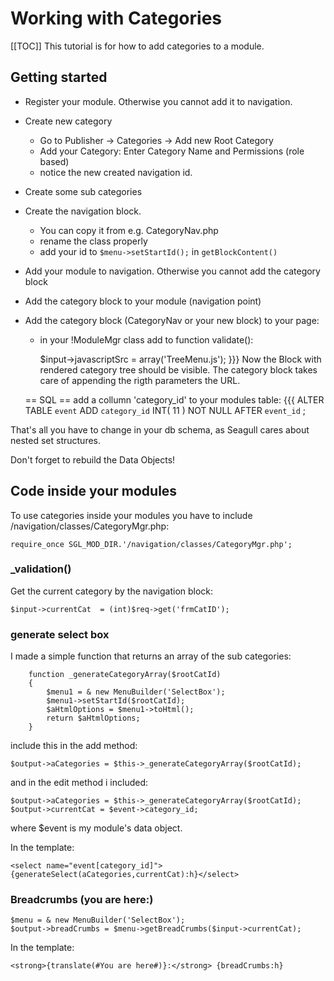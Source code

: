 <!-- Name: Howto/Navigation/WorkingWithCategories -->
<!-- Version: 3 -->
<!-- Last-Modified: 2006/08/09 15:30:05 -->
<!-- Author: demian -->
# Working with Categories
[[TOC]]
This tutorial is for how to add categories to a module.

## Getting started
  * Register your module. Otherwise you cannot add it to navigation.
  * Create new category
    * Go to Publisher -> Categories -> Add new Root Category
    * Add your Category: Enter Category Name and Permissions (role based)
    * notice the new created navigation id.
  * Create some sub categories 
  * Create the navigation block. 
    * You can copy it from e.g. CategoryNav.php
    * rename the class properly
    * add your id to `$menu->setStartId();` in `getBlockContent()`
  * Add your module to navigation. Otherwise you cannot add the category block
  * Add the category block to your module (navigation point)
  * Add the category block (CategoryNav or your new block) to your page:
    * in your !ModuleMgr class add to function validate():
  
      $input->javascriptSrc   = array('TreeMenu.js');
      }}}
      Now the Block with rendered category tree should be visible.
      The category block takes care of appending the rigth parameters the URL.
    
    == SQL ==
    add a collumn 'category_id' to your modules table:
    {{{
    ALTER TABLE `event` ADD `category_id` INT( 11 ) NOT NULL AFTER `event_id` ;

That's all you have to change in your db schema, as Seagull cares about nested set structures.

Don't forget to rebuild the Data Objects!

## Code inside your modules
To use categories inside your modules you have to include /navigation/classes/CategoryMgr.php:


    require_once SGL_MOD_DIR.'/navigation/classes/CategoryMgr.php';

### _validation()
Get the current category by the navigation block:


    $input->currentCat  = (int)$req->get('frmCatID');

### generate select box
I made a simple function that returns an array of the sub categories:


        function _generateCategoryArray($rootCatId)
        {
            $menu1 = & new MenuBuilder('SelectBox');
            $menu1->setStartId($rootCatId);
            $aHtmlOptions = $menu1->toHtml();
            return $aHtmlOptions;
        }

include this in the add method:


    $output->aCategories = $this->_generateCategoryArray($rootCatId);


and in the edit method i included:


    $output->aCategories = $this->_generateCategoryArray($rootCatId);
    $output->currentCat = $event->category_id;
where $event is my module's data object.

In the template:


    <select name="event[category_id]">{generateSelect(aCategories,currentCat):h}</select>



### Breadcrumbs (you are here:)

    $menu = & new MenuBuilder('SelectBox');
    $output->breadCrumbs = $menu->getBreadCrumbs($input->currentCat);

In the template:


    <strong>{translate(#You are here#)}:</strong> {breadCrumbs:h}
